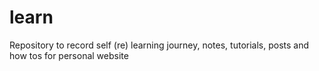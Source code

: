 # learn
Repository to record self (re) learning journey, notes, tutorials, posts and how tos for personal website
